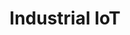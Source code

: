 ---
role: "Full Stack Developer / DevOps"
title: "Industrial IoT"
description: "Building an IoT communication platform to collect and enrich data of the company's hardware devices"
startDate: "2018-08-01"
endDate: "2019-11-31"
highlightTech: ["golang", "docker", "kubernetes"]
tech: ["java", "kotlin", "git", "spring-boot", "gitlab", "rest", "mqtt", "mongodb", "postgres", "protobuf"]
---